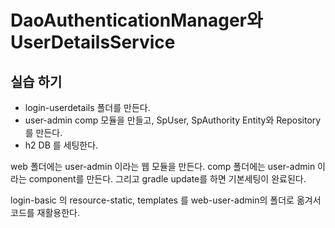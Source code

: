 # DaoAuthenticationManager와 UserDetailsService

## 실습 하기

- login-userdetails 폴더를 만든다.
- user-admin comp 모듈을 만들고, SpUser, SpAuthority Entity와 Repository 를 만든다.
- h2 DB 를 세팅한다.

web 폴더에는 user-admin 이라는 웹 모듈을 만든다.
comp 폴더에는 user-admin 이라는 component를 만든다.
그리고 gradle update를 하면 기본세팅이 완료된다.

login-basic 의 resource-static, templates 를 web-user-admin의 폴더로 옮겨서 코드를 재활용한다.